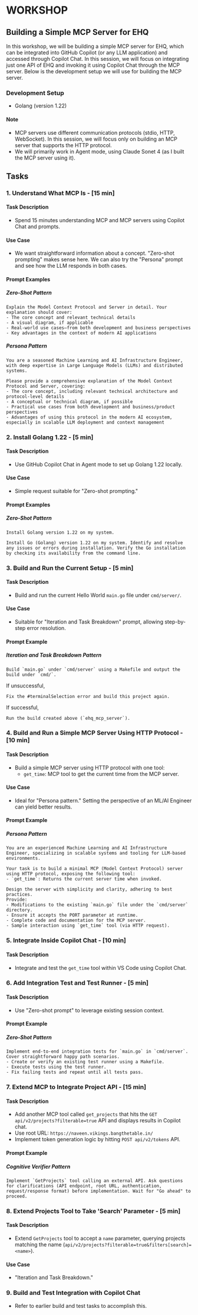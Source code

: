 # WORKSHOP

## Building a Simple MCP Server for EHQ

In this workshop, we will be building a simple MCP server for EHQ, which can be integrated into GitHub Copilot (or any LLM application) and accessed through Copilot Chat. In this session, we will focus on integrating just one API of EHQ and invoking it using Copilot Chat through the MCP server. Below is the development setup we will use for building the MCP server.

### Development Setup
- Golang (version 1.22)

#### Note
- MCP servers use different communication protocols (stdio, HTTP, WebSocket). In this session, we will focus only on building an MCP server that supports the HTTP protocol.
- We will primarily work in Agent mode, using Claude Sonet 4 (as I built the MCP server using it).

## Tasks

### 1. Understand What MCP Is - [15 min]
#### Task Description
- Spend 15 minutes understanding MCP and MCP servers using Copilot Chat and prompts.

#### Use Case
- We want straightforward information about a concept. "Zero-shot prompting" makes sense here. We can also try the "Persona" prompt and see how the LLM responds in both cases.

#### Prompt Examples
##### Zero-Shot Pattern
```
Explain the Model Context Protocol and Server in detail. Your explanation should cover:
- The core concept and relevant technical details
- A visual diagram, if applicable
- Real-world use cases—from both development and business perspectives
- Key advantages in the context of modern AI applications
```

##### Persona Pattern
```
You are a seasoned Machine Learning and AI Infrastructure Engineer, with deep expertise in Large Language Models (LLMs) and distributed systems.

Please provide a comprehensive explanation of the Model Context Protocol and Server, covering:
- The core concept, including relevant technical architecture and protocol-level details
- A conceptual or technical diagram, if possible
- Practical use cases from both development and business/product perspectives
- Advantages of using this protocol in the modern AI ecosystem, especially in scalable LLM deployment and context management
```

### 2. Install Golang 1.22 - [5 min]
#### Task Description
- Use GitHub Copilot Chat in Agent mode to set up Golang 1.22 locally.

#### Use Case
- Simple request suitable for "Zero-shot prompting."

#### Prompt Examples
##### Zero-Shot Pattern
```
Install Golang version 1.22 on my system.
```

```
Install Go (Golang) version 1.22 on my system. Identify and resolve any issues or errors during installation. Verify the Go installation by checking its availability from the command line.
```

### 3. Build and Run the Current Setup - [5 min]
#### Task Description
- Build and run the current Hello World `main.go` file under `cmd/server/`.

#### Use Case
- Suitable for "Iteration and Task Breakdown" prompt, allowing step-by-step error resolution.

#### Prompt Example
##### Iteration and Task Breakdown Pattern
```
Build `main.go` under `cmd/server` using a Makefile and output the build under `cmd/`.
```
If unsuccessful,
```
Fix the #terminalSelection error and build this project again.
```
If successful,
```
Run the build created above (`ehq_mcp_server`).
```

### 4. Build and Run a Simple MCP Server Using HTTP Protocol - [10 min]
#### Task Description
- Build a simple MCP server using HTTP protocol with one tool:
  - `get_time`: MCP tool to get the current time from the MCP server.

#### Use Case
- Ideal for "Persona pattern." Setting the perspective of an ML/AI Engineer can yield better results.

#### Prompt Example
##### Persona Pattern
```
You are an experienced Machine Learning and AI Infrastructure Engineer, specializing in scalable systems and tooling for LLM-based environments.

Your task is to build a minimal MCP (Model Context Protocol) server using HTTP protocol, exposing the following tool:
- `get_time`: Returns the current server time when invoked.

Design the server with simplicity and clarity, adhering to best practices.
Provide:
- Modifications to the existing `main.go` file under the `cmd/server` directory.
- Ensure it accepts the PORT parameter at runtime.
- Complete code and documentation for the MCP server.
- Sample interaction using `get_time` tool (via HTTP request).
```

### 5. Integrate Inside Copilot Chat - [10 min]
#### Task Description
- Integrate and test the `get_time` tool within VS Code using Copilot Chat.

### 6. Add Integration Test and Test Runner - [5 min]
#### Task Description
- Use "Zero-shot prompt" to leverage existing session context.

#### Prompt Example
##### Zero-Shot Pattern
```
Implement end-to-end integration tests for `main.go` in `cmd/server`. Cover straightforward happy path scenarios.
- Create or verify an existing test runner using a Makefile.
- Execute tests using the test runner.
- Fix failing tests and repeat until all tests pass.
```

### 7. Extend MCP to Integrate Project API - [15 min]
#### Task Description
- Add another MCP tool called `get_projects` that hits the `GET api/v2/projects?filterable=true` API and displays results in Copilot chat.
- Use root URL: `https://naveen.vikings.bangthetable.in/`
- Implement token generation logic by hitting `POST api/v2/tokens` API.

#### Prompt Example
##### Cognitive Verifier Pattern
```
Implement `GetProjects` tool calling an external API. Ask questions for clarifications (API endpoint, root URL, authentication, request/response format) before implementation. Wait for "Go ahead" to proceed.
```

### 8. Extend Projects Tool to Take 'Search' Parameter - [5 min]
#### Task Description
- Extend `GetProjects` tool to accept a `name` parameter, querying projects matching the name (`api/v2/projects?filterable=true&filters[search]=<name>`).

#### Use Case
- "Iteration and Task Breakdown."

### 9. Build and Test Integration with Copilot Chat
- Refer to earlier build and test tasks to accomplish this.

